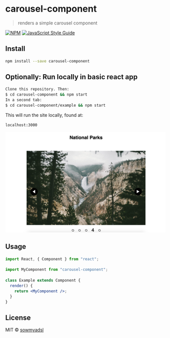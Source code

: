 # carousel-component

> renders a simple carousel component

[![NPM](https://img.shields.io/npm/v/carousel-component.svg)](https://www.npmjs.com/package/carousel-component) [![JavaScript Style Guide](https://img.shields.io/badge/code_style-standard-brightgreen.svg)](https://standardjs.com)

## Install

```bash
npm install --save carousel-component
```

## Optionally: Run locally in basic react app

```bash
Clone this repository. Then:
$ cd carousel-component && npm start
In a second tab:
$ cd carousel-component/example && npm start
```

This will run the site locally, found at:

```bash
localhost:3000
```

![Image of Carousel](/assets/carousel-screenshot.png)

## Usage

```jsx
import React, { Component } from "react";

import MyComponent from "carousel-component";

class Example extends Component {
  render() {
    return <MyComponent />;
  }
}
```

## License

MIT © [sowmyadsl](https://github.com/sowmyadsl)
